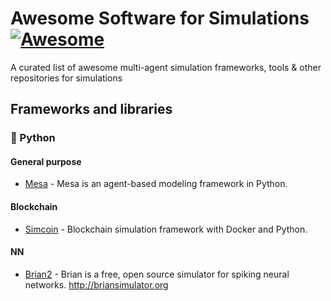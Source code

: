 # Awesome Software for Simulations [![Awesome](https://cdn.rawgit.com/sindresorhus/awesome/d7305f38d29fed78fa85652e3a63e154dd8e8829/media/badge.svg)](https://github.com/sindresorhus/awesome)

A curated list of awesome multi-agent simulation frameworks, tools &amp; other repositories for simulations

## Frameworks and libraries

### :snake: Python

#### General purpose

* [Mesa](https://github.com/projectmesa/mesa) - Mesa is an agent-based modeling framework in Python.

#### Blockchain

* [Simcoin](https://github.com/sbaresearch/simcoin) - Blockchain simulation framework with Docker and Python.

#### NN

* [Brian2](https://github.com/brian-team/brian2) - Brian is a free, open source simulator for spiking neural networks. http://briansimulator.org
